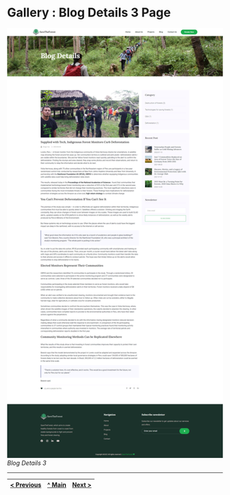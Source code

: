 # Gallery : Blog Details 3 Page

![Blog Details 3](../images/gallery/8.png)
_Blog Details 3_

---
[< Previous](g7.md) | [^ Main](../../../../) | [Next >](g9.md)
:--- | :---: | ---: 
